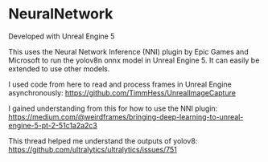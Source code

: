 # NeuralNetwork

Developed with Unreal Engine 5

This uses the Neural Network Inference (NNI) plugin by Epic Games and Microsoft to run the yolov8n onnx model in Unreal Engine 5. It can easily be extended to use other models.

I used code from here to read and process frames in Unreal Engine asynchronously: https://github.com/TimmHess/UnrealImageCapture

I gained understanding from this for how to use the NNI plugin: https://medium.com/@weirdframes/bringing-deep-learning-to-unreal-engine-5-pt-2-51c1a2a2c3

This thread helped me understand the outputs of yolov8: https://github.com/ultralytics/ultralytics/issues/751
